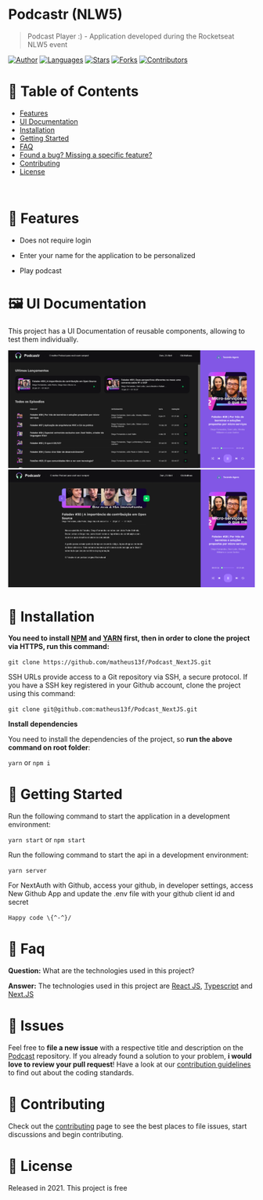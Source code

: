# Podcastr (NLW5)

> Podcast Player :) - Application developed during the Rocketseat NLW5 event 

 [![Author](https://img.shields.io/badge/author-matheus13f-ff9000?style=flat-square)](https://github.com/matheus13f)
[![Languages](https://img.shields.io/github/languages/count/matheus13f/Workout-NextJs?color=%23ff9000&style=flat-square)](#)
[![Stars](https://img.shields.io/github/stars/matheus13f/Workout-NextJs?color=ff9000&style=flat-square)](https://github.com/matheus13f/Workout-NextJs/stargazers)
[![Forks](https://img.shields.io/github/forks/matheus13f/Workout-NextJs?color=%23ff9000&style=flat-square)](https://github.com/matheus13f/Workout-NextJs/network/members)
[![Contributors](https://img.shields.io/github/contributors/matheus13f/Workout-NextJs?color=ff9000&style=flat-square)](https://github.com/matheus13f/Workout-NextJs/graphs/contributors)

# :pushpin: Table of Contents

* [Features](#rocket-features)
* [UI Documentation](#framed_picture-ui-documentation)
* [Installation](#construction_worker-installation)
* [Getting Started](#runner-getting-started)
* [FAQ](#postbox-faq)
* [Found a bug? Missing a specific feature?](#bug-issues)
* [Contributing](#tada-contributing)
* [License](#closed_book-license)

<br />

# :rocket: Features

* Does not require login 
* Enter your name for the application to be personalized 

* Play podcast 


# :framed_picture: UI Documentation
This project has a UI Documentation of reusable components, allowing to test them individually.

<p align="left">
   <img src="src/utils/home.png" />
   <img src="src/utils/details.png" />
</p>

# :construction_worker: Installation

**You need to install [NPM](https://www.npmjs.com/) and [YARN](https://yarnpkg.com/) first, then in order to clone the project via HTTPS, run this command:**

```git clone https://github.com/matheus13f/Podcast_NextJS.git```

SSH URLs provide access to a Git repository via SSH, a secure protocol. If you have a SSH key registered in your Github account, clone the project using this command:

```git clone git@github.com:matheus13f/Podcast_NextJS.git```

**Install dependencies**

You need to install the dependencies of the project, so **run the above command on root folder**:

```yarn```
or
```npm i```

# :runner: Getting Started

Run the following command to start the application in a development environment:

```yarn start```
or
```npm start```

Run the following command to start the api in a development environment:

```yarn server```

For NextAuth with Github, access your github, in developer settings, access New Github App and update the .env file with your github client id and secret

```Happy code \{^-^}/```

# :postbox: Faq

**Question:** What are the technologies used in this project?

**Answer:** The technologies used in this project are [React JS](https://pt-br.reactjs.org/), [Typescript](https://www.typescriptlang.org/) and [Next.JS](https://nextjs.org/)

# :bug: Issues

Feel free to **file a new issue** with a respective title and description on the [Podcast](https://github.com/matheus13f/Podcast_NextJS/issues) repository. If you already found a solution to your problem, **i would love to review your pull request**! Have a look at our [contribution guidelines](https://github.com/matheus13f/Podcast_NextJS/blob/master/CONTRIBUTING.md) to find out about the coding standards.

# :tada: Contributing

Check out the [contributing](https://github.com/matheus13f/Podcast_NextJS/blob/master/CONTRIBUTING.md) page to see the best places to file issues, start discussions and begin contributing.

# :closed_book: License

Released in 2021.
This project is free
